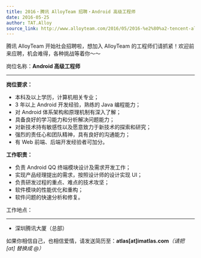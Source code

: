 ```yaml
---
title: 2016・腾讯 AlloyTeam 招聘・Android 高级工程师
date: 2016-05-25
author: TAT.Alloy
source_link: http://www.alloyteam.com/2016/05/2016-%e2%80%a2-tencent-alloyteam-recruitment-%c2%b7-android-engineer/
---
```


<!-- {% raw %} - for jekyll -->

腾讯 AlloyTeam 开始社会招聘啦，想加入 AlloyTeam 的工程师们请抓紧！欢迎前来应聘，机会难得，各种挑战等着你～～

岗位名称：**Android 高级工程师**  

* * *

**岗位要求：**

-   本科及以上学历，计算机相关专业；
-   3 年以上 Android 开发经验，熟练的 Java 编程能力；
-   对 Android 体系架构和原理机制有深入了解；
-   具备良好的学习能力和分析解决问题能力；
-   对新技术持有敏感性以及愿意致力于新技术的探索和研究；
-   强烈的责任心和团队精神，具有良好的沟通能力；
-   有 Web 前端、后端开发经验者可加分。

**工作职责：**

-   负责 Android QQ 终端模块设计及需求开发工作；
-   实现产品经理提出的需求，按照设计师的设计实现 UI；
-   负责研发过程的重点、难点的技术攻坚；
-   软件模块的性能优化和重构；
-   软件问题的快速分析和修复。

工作地点：  

* * *

-   深圳腾讯大厦（总部）

如果你相信自己，也相信爱情，请发送简历至：**atlas\[at]imatlas.com**_（请把 \[at] 替换成 @）_

<!-- {% endraw %} - for jekyll -->